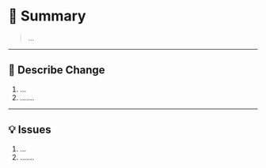 # 🚩 Summary

> ...

***
## 📌 Describe Change

1. ...
2. .......

***
## 💡  Issues

1. ...
2. .......